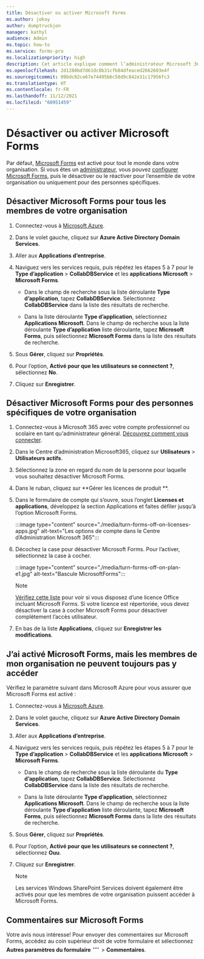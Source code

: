 ```yaml
---
title: Désactiver ou activer Microsoft Forms
ms.author: jokay
author: dumptruckjon
manager: kathyl
audience: Admin
ms.topic: how-to
ms.service: forms-pro
ms.localizationpriority: high
description: Cet article explique comment l’administrateur Microsoft 365 peuvent désactiver ou activer Microsoft Forms pour l’ensemble de leur organisation ou des personnes spécifiques de leur organisation.
ms.openlocfilehash: 2d1280bd7d61dc8b31cfb84dfeaced2662603e4f
ms.sourcegitcommit: 09bdc82ce67e74495b6c58d9c842e31c17956fc3
ms.translationtype: HT
ms.contentlocale: fr-FR
ms.lasthandoff: 11/12/2021
ms.locfileid: "60951459"
---
```

# <a name="turn-off-or-turn-on-microsoft-forms"></a>Désactiver ou activer Microsoft Forms

Par défaut, [Microsoft Forms](https://support.microsoft.com/office/what-is-microsoft-forms-6b391205-523c-45d2-b53a-fc10b22017c8) est activé pour tout le monde dans votre organisation. Si vous êtes un [administrateur](https://support.microsoft.com/topic/eac4d046-1afd-4f1a-85fc-8219c79e1504), vous pouvez [configurer Microsoft Forms](https://support.microsoft.com/office/set-up-microsoft-forms-cc52287a-4550-464d-9a1b-457bf9df2240), puis le désactiver ou le réactiver pour l’ensemble de votre organisation ou uniquement pour des personnes spécifiques.

## <a name="turn-off-microsoft-forms-for-everyone-in-your-organization"></a>Désactiver Microsoft Forms pour tous les membres de votre organisation

1.  Connectez-vous à [Microsoft Azure](https://portal.azure.com/).

2.  Dans le volet gauche, cliquez sur **Azure Active Directory Domain Services**.

3.  Aller aux **Applications d’entreprise**.

4.  Naviguez vers les services requis, puis répétez les étapes 5 à 7 pour le **Type d’application** \> **CollabDBService** et les **applications Microsoft** \> **Microsoft Forms**.
    
      - Dans le champ de recherche sous la liste déroulante **Type d’application**, tapez **CollabDBService**. Sélectionnez **CollabDBService** dans la liste des résultats de recherche.
    
      - Dans la liste déroulante **Type d’application**, sélectionnez **Applications Microsoft**. Dans le champ de recherche sous la liste déroulante **Type d’application** liste déroulante, tapez **Microsoft Forms**, puis sélectionnez **Microsoft Forms** dans la liste des résultats de recherche.

5.  Sous **Gérer**, cliquez sur **Propriétés**.

6.  Pour l’option, **Activé pour que les utilisateurs se connectent ?**, sélectionnez **No**.

7.  Cliquez sur **Enregistrer**.

## <a name="turn-off-microsoft-forms-for-specific-people-in-your-organization"></a>Désactiver Microsoft Forms pour des personnes spécifiques de votre organisation

1.  Connectez-vous à Microsoft 365 avec votre compte professionnel ou scolaire en tant qu'administrateur général. [Découvrez comment vous connecter](https://support.microsoft.com/office/where-to-sign-into-microsoft-365-for-business-e9eb7d51-5430-4929-91ab-6157c5a050b4).

2.  Dans le Centre d’administration Microsoft365, cliquez sur **Utilisateurs** \> **Utilisateurs actifs**.

3.  Sélectionnez la zone en regard du nom de la personne pour laquelle vous souhaitez désactiver Microsoft Forms.

4.  Dans le ruban, cliquez sur **Gérer les licences de produit **.

5.  Dans le formulaire de compte qui s’ouvre, sous l’onglet **Licenses et applications**, développez la section Applications et faites défiler jusqu’à l’option Microsoft Forms. 

    :::image type="content" source="./media/turn-forms-off-on-licenses-apps.jpg" alt-text="Les options de compte dans le Centre d’Administration Microsoft 365":::

6.  Décochez la case pour désactiver Microsoft Forms. Pour l’activer, sélectionnez la case à cocher.

    :::image type="content" source="./media/turn-forms-off-on-plan-e1.jpg" alt-text="Bascule MicrosoftForms":::

     > [!Note]
     > [Vérifiez cette liste](https://support.microsoft.com/office/office-licenses-that-include-microsoft-forms-efa14679-5d99-47c5-bdf1-2fc838767f7e) pour voir si vous disposez d’une licence Office incluant Microsoft Forms. Si votre licence est répertoriée, vous devez désactiver la case à cocher Microsoft Forms pour désactiver complètement l’accès utilisateur.

7.  En bas de la liste **Applications**, cliquez sur **Enregistrer les modifications**.

## <a name="i-turned-on-microsoft-forms-but-people-in-my-organization-still-cant-access-it"></a>J’ai activé Microsoft Forms, mais les membres de mon organisation ne peuvent toujours pas y accéder

Vérifiez le paramètre suivant dans Microsoft Azure pour vous assurer que Microsoft Forms est activé :

1.  Connectez-vous à [Microsoft Azure](https://portal.azure.com/).

2.  Dans le volet gauche, cliquez sur **Azure Active Directory Domain Services**.

3.  Aller aux **Applications d’entreprise**.

4.  Naviguez vers les services requis, puis répétez les étapes 5 à 7 pour le **Type d’application** \> **CollabDBService** et les **applications Microsoft** \> **Microsoft Forms**.
    
      - Dans le champ de recherche sous la liste déroulante du **Type d’application**, tapez **CollabDBService**. Sélectionnez **CollabDBService** dans la liste des résultats de recherche.
    
      - Dans la liste déroulante **Type d’application**, sélectionnez **Applications Microsoft**. Dans le champ de recherche sous la liste déroulante **Type d’application** liste déroulante, tapez **Microsoft Forms**, puis sélectionnez **Microsoft Forms** dans la liste des résultats de recherche.

5.  Sous **Gérer**, cliquez sur **Propriétés**.

6.  Pour l’option, **Activé pour que les utilisateurs se connectent ?**, sélectionnez **Ouu**.

7.  Cliquez sur **Enregistrer**.

    >[!Note]
    >Les services Windows SharePoint Services doivent également être activés pour que les membres de votre organisation puissent accéder à Microsoft Forms.

## <a name="feedback-for-microsoft-forms"></a>Commentaires sur Microsoft Forms

Votre avis nous intéresse\! Pour envoyer des commentaires sur Microsoft Forms, accédez au coin supérieur droit de votre formulaire et sélectionnez **Autres paramètres du formulaire** ![ Bouton autres options](./media/image2.png) \> **Commentaires**.

